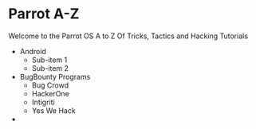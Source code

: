 # Parrot A-Z 

Welcome to the Parrot OS A to Z Of Tricks, Tactics and Hacking Tutorials

- Android
  - Sub-item 1
  - Sub-item 2
- BugBounty Programs
  - Bug Crowd
  - HackerOne
  - Intigriti
  - Yes We Hack
-  
